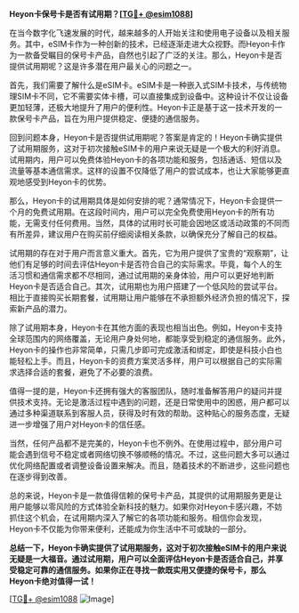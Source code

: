 **Heyon卡保号卡是否有试用期？[[TG💪+ @esim1088](https://t.me/s/esim1088)]**

在当今数字化飞速发展的时代，越来越多的人开始关注和使用电子设备以及相关服务。其中，eSIM卡作为一种创新的技术，已经逐渐走进大众视野。而Heyon卡作为一款备受瞩目的保号卡产品，自然也引起了广泛的关注。那么，Heyon卡是否提供试用期呢？这是许多潜在用户最关心的问题之一。

首先，我们需要了解什么是eSIM卡。eSIM卡是一种嵌入式SIM卡技术，与传统物理SIM卡不同，它不需要实体卡槽，可以直接集成到设备中。这种设计不仅让设备更加轻薄，还极大地提升了用户的便利性。Heyon卡正是基于这一技术开发的一款保号卡产品，旨在为用户提供稳定、便捷的通信服务。

回到问题本身，Heyon卡是否提供试用期呢？答案是肯定的！Heyon卡确实提供了试用期服务，这对于初次接触eSIM卡的用户来说无疑是一个极大的利好消息。试用期内，用户可以免费体验Heyon卡的各项功能和服务，包括通话、短信以及流量等基本通信需求。这样的设置不仅降低了用户的尝试成本，也让大家能够更直观地感受到Heyon卡的优势。

那么，Heyon卡的试用期具体是如何安排的呢？通常情况下，Heyon卡会提供一个月的免费试用期。在这段时间内，用户可以完全免费使用Heyon卡的所有功能，无需支付任何费用。当然，具体的试用时长可能会因地区或活动政策的不同而有所差异，建议用户在购买前仔细阅读相关条款，以确保充分了解自己的权益。

试用期的存在对于用户而言意义重大。首先，它为用户提供了宝贵的“观察期”，让他们有足够的时间去评估Heyon卡是否符合自己的实际需求。毕竟，每个人的生活习惯和通信需求都不尽相同，通过试用期的亲身体验，用户可以更好地判断Heyon卡是否适合自己。其次，试用期也为用户搭建了一个低风险的尝试平台。相比于直接购买长期套餐，试用期让用户能够在不承担额外经济负担的情况下，探索新产品的潜力。

除了试用期本身，Heyon卡在其他方面的表现也相当出色。例如，Heyon卡支持全球范围内的网络覆盖，无论用户身处何地，都能享受到稳定的通信服务。此外，Heyon卡的操作也非常简单，只需几步即可完成激活和绑定，即使是科技小白也能轻松上手。而且，Heyon卡的资费方案灵活多样，用户可以根据自己的实际需求选择合适的套餐，避免了不必要的浪费。

值得一提的是，Heyon卡还拥有强大的客服团队，随时准备解答用户的疑问并提供技术支持。无论是激活过程中遇到的问题，还是日常使用中的困惑，用户都可以通过多种渠道联系到客服人员，获得及时有效的帮助。这种贴心的服务态度，无疑进一步增强了用户对Heyon卡的信任感。

当然，任何产品都不是完美的，Heyon卡也不例外。在使用过程中，部分用户可能会遇到信号不稳定或者网络切换不够顺畅的情况。不过，这些问题大多可以通过优化网络配置或者调整设备设置来解决。而且，随着技术的不断进步，这些问题也在逐步得到改善。

总的来说，Heyon卡是一款值得信赖的保号卡产品，其提供的试用期服务更是让用户能够以零风险的方式体验全新科技的魅力。如果你对Heyon卡感兴趣，不妨抓住这个机会，在试用期内深入了解它的各项功能和服务。相信你会发现，Heyon卡不仅能为你带来便利，还能成为你生活中不可或缺的一部分。

**总结一下，Heyon卡确实提供了试用期服务，这对于初次接触eSIM卡的用户来说无疑是一大福音。通过试用期，用户可以全面评估Heyon卡是否适合自己，并享受稳定可靠的通信服务。如果你正在寻找一款既实用又便捷的保号卡，那么Heyon卡绝对值得一试！**

[[TG💪+ @esim1088](https://t.me/s/esim1088) ![Image](https://i.postimg.cc/4NQfJmqS/Snipaste-2025-05-13-00-14-12.png)]